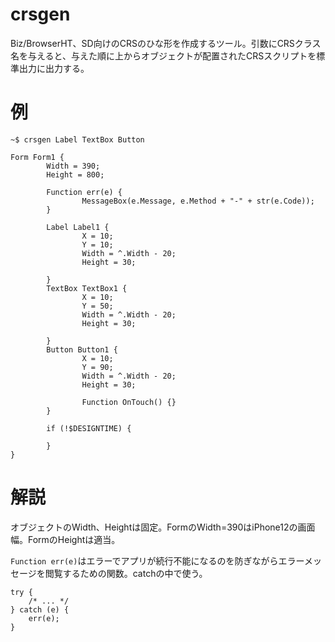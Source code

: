 # crsgen
Biz/BrowserHT、SD向けのCRSのひな形を作成するツール。引数にCRSクラス名を与えると、与えた順に上からオブジェクトが配置されたCRSスクリプトを標準出力に出力する。

# 例
```
~$ crsgen Label TextBox Button

Form Form1 {
        Width = 390;
        Height = 800;

        Function err(e) {
                MessageBox(e.Message, e.Method + "-" + str(e.Code));
        }

        Label Label1 {
                X = 10;
                Y = 10;
                Width = ^.Width - 20;
                Height = 30;

        }
        TextBox TextBox1 {
                X = 10;
                Y = 50;
                Width = ^.Width - 20;
                Height = 30;

        }
        Button Button1 {
                X = 10;
                Y = 90;
                Width = ^.Width - 20;
                Height = 30;

                Function OnTouch() {}
        }

        if (!$DESIGNTIME) {

        }
}

```

# 解説
オブジェクトのWidth、Heightは固定。FormのWidth=390はiPhone12の画面幅。FormのHeightは適当。

`Function err(e)`はエラーでアプリが続行不能になるのを防ぎながらエラーメッセージを閲覧するための関数。catchの中で使う。

```
try {
	/* ... */
} catch (e) {
	err(e);
}
```